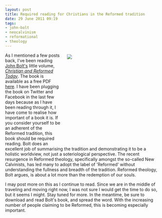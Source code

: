 ```yaml
---
layout: post
title: Required reading for Christians in the Reformed tradition
date: 29 June 2011 09:19
tags:
- john-bolt
- neocalvinism
- reformational
- theology
---
```

<div style="float: right; margin: 5px 1px 0px 20px; width: 300px; height: 300px;"><img src="https://dl.dropbox.com/u/3897986/Jake%20Blog%20Images/Bolt.jpg" /></div>
<p>As I mentioned a few posts back, I've been reading <a href="http://www.calvinseminary.edu/aboutUs/facultyStaff/bltj.php">John Bolt's</a> little volume, <em><a href="http://www.reformationalpublishingproject.com/pdf_books/Scanned_Books_PDF/ChristianAndReformedToday.pdf">Christian and Reformed Today</a></em>. The book is available as a free PDF <a href="http://www.reformationalpublishingproject.com/pdf_books/Scanned_Books_PDF/ChristianAndReformedToday.pdf">here</a>. I have been plugging the book on Twitter and Facebook in the last few days because as I have been reading through it, I have come to realise how important of a book it is. If you consider yourself to be an adherent of the Reformed tradition, this book should be required reading. Bolt does an excellent job of summarising the tradition and demonstrating it to be a holistic worldview, not just a soteriological perspective. The recent resurgence in Reformed theology, specifically amongst the so-called New Calvinists, has led many to adopt the label of 'Reformed' without understanding the fullness and breadth of the tradition. Reformed theology, Bolt argues, is about a lot more than the redemption of our souls.</p>

I may post more on this as I continue to read. Since we are in the middle of traveling and moving right now, I was not sure I would get the time to do so, but it seems I might. Stay tuned for more. In the meantime, be sure to download and read Bolt's book, and spread the word. With the increasing number of people claiming to be Reformed, this is becoming especially important.
